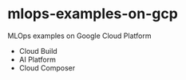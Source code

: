 # mlops-examples-on-gcp
MLOps examples on Google Cloud Platform

- Cloud Build
- AI Platform
- Cloud Composer

